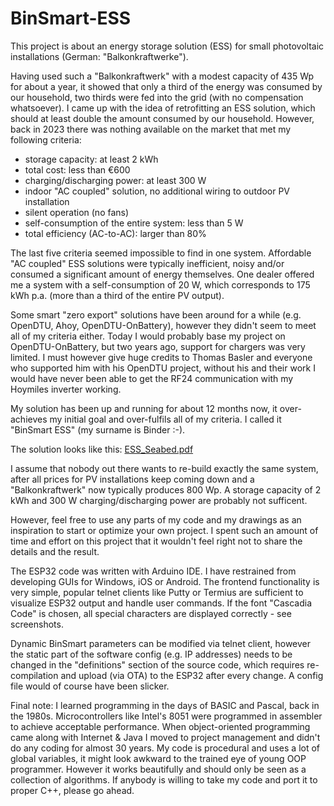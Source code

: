 # BinSmart-ESS

This project is about an energy storage solution (ESS) for small photovoltaic installations (German: "Balkonkraftwerke").

Having used such a "Balkonkraftwerk" with a modest capacity of 435 Wp for about a year, it showed that only a third of the
energy was consumed by our household, two thirds were fed into the grid (with no compensation whatsoever). I came up with
the idea of retrofitting an ESS solution, which should at least double the amount consumed by our household.
However, back in 2023 there was nothing available on the market that met my following criteria:
- storage capacity: at least 2 kWh
- total cost: less than €600
- charging/discharging power: at least 300 W
- indoor "AC coupled" solution, no additional wiring to outdoor PV installation
- silent operation (no fans)
- self-consumption of the entire system: less than 5 W
- total efficiency (AC-to-AC): larger than 80%

The last five criteria seemed impossible to find in one system. Affordable "AC coupled" ESS solutions were typically
inefficient, noisy and/or consumed a significant amount of energy themselves. One dealer offered me a
system with a self-consumption of 20 W, which corresponds to 175 kWh p.a. (more than a third of the entire PV output).

Some smart "zero export" solutions have been around for a while (e.g. OpenDTU, Ahoy, OpenDTU-OnBattery), however they
didn't seem to meet all of my criteria either. Today I would probably base my project on OpenDTU-OnBattery, but two years ago,
support for chargers was very limited. I must however give huge credits to Thomas Basler and everyone who supported
him with his OpenDTU project, without his and their work I would have never been able to get the RF24 communication with my
Hoymiles inverter working.

My solution has been up and running for about 12 months now, it over-achieves my initial goal and over-fulfils all
of my criteria. I called it "BinSmart ESS" (my surname is Binder :-).

The solution looks like this:
[ESS_Seabed.pdf](https://github.com/user-attachments/files/18629639/ESS_Seabed.pdf)

I assume that nobody out there wants to re-build exactly the same system, after all prices for PV installations keep coming
down and a "Balkonkraftwerk" now typically produces 800 Wp. A storage capacity of 2 kWh and 300 W charging/discharging power
are probably not sufficent.

However, feel free to use any parts of my code and my drawings as an inspiration to start or optimize your own project.
I spent such an amount of time and effort on this project that it wouldn't feel right not to share the details and
the result.

The ESP32 code was written with Arduino IDE. I have restrained from developing GUIs for Windows, iOS or Android. The frontend
functionality is very simple, popular telnet clients like Putty or Termius are sufficient to visualize ESP32 output and
handle user commands. If the font "Cascadia Code" is chosen, all special characters are displayed correctly - see screenshots.

Dynamic BinSmart parameters can be modified via telnet client, however the static part of the software config
(e.g. IP addresses) needs to be changed in the "definitions" section of the source code, which requires re-compilation
and upload (via OTA) to the ESP32 after every change. A config file would of course have been slicker.

Final note: I learned programming in the days of BASIC and Pascal, back in the 1980s. Microcontrollers like Intel's 8051
were programmed in assembler to achieve acceptable performance. When object-oriented programming came along with
Internet & Java I moved to project management and didn't do any coding for almost 30 years.
My code is procedural and uses a lot of global variables, it might look awkward to the trained eye of  young OOP programmer. However it works beautifully and should only be seen as a collection of algorithms. If anybody is willing to take my code and port it to proper C++, please go ahead.



